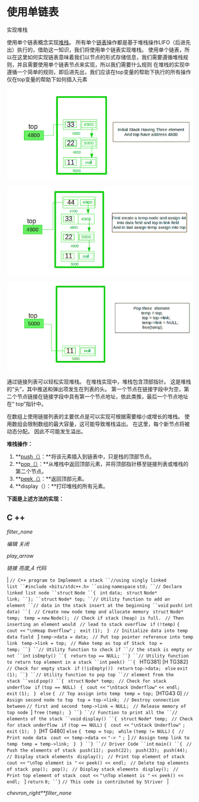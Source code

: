 # 使用单链表

实现堆栈

使用单个链表概念实现[堆栈](http://www.geeksforgeeks.org/stack-data-structure/)。 所有单个[链表](http://www.geeksforgeeks.org/data-structures/linked-list/)操作都是基于堆栈操作LIFO（后进先出）执行的，借助这一知识，我们将使用单个链表实现堆栈。 使用单个链表，所以在这里如何实现链表意味着我们以节点的形式存储信息，我们需要遵循堆栈规则，并且需要使用单个链表节点来实现，所以我们需要什么规则 在堆栈的实现中遵循一个简单的规则，即后进先出，我们应该在top变量的帮助下执行的所有操作仅在top变量的帮助下如何插入元素

![](img/2ff65df4659cd0868f221729a88fc111.png)

![](img/4f4e79365f04c526881b5ee8cdef77bc.png)

![](img/bb9d68ec1e8e118b1f80c4a99642d325.png)

通过链接列表可以轻松实现堆栈。 在堆栈实现中，堆栈包含顶部指针。 这是堆栈的“头”，其中推送和弹出项发生在列表的头。 第一个节点在链接字段中为空，第二个节点链接在链接字段中具有第一个节点地址，依此类推，最后一个节点地址在“ top”指针中。

在数组上使用链接列表的主要优点是可以实现可根据需要缩小或增长的堆栈。 使用数组会限制数组的最大容量，这可能导致堆栈溢出。 在这里，每个新节点将被动态分配。 因此不可能发生溢出。

**堆栈操作：**

1.  **[push（）](https://www.geeksforgeeks.org/stack-push-and-pop-in-c-stl/)：**将该元素插入到链表中，只是栈的顶部节点。
2.  **[pop（）](https://www.geeksforgeeks.org/stack-push-and-pop-in-c-stl/)：**从堆栈中返回顶部元素，并将顶部指针移至链接列表或堆栈的第二个节点。
3.  **[peek（）](https://www.geeksforgeeks.org/stack-peek-method-in-java/)：**返回顶部元素。
4.  **display（）：**打印堆栈的所有元素。

**下面是上述方法的实现：**

## C ++

*filter_none*

*编辑*
*关闭*

*play_arrow*

*链接*
*亮度_4*
*代码*

| `// C++ program to Implement a stack ``//using singly linked list ``#include <bits/stdc++.h> ``using` `namespace` `std; ``// Declare linked list node ``struct` `Node ``{ ` `int` `data; ` `struct` `Node* link; ``}; ``struct` `Node* top; ``// Utility function to add an element ``// data in the stack insert at the beginning ``void` `push(` `int` `data) ``{ ` `// Create new node temp and allocate memory ` `struct` `Node* temp; ` `temp =` `new` `Node(); ` `// Check if stack (heap) is full. ` `// Then inserting an element would ` `// lead to stack overflow ` `if` `(!temp)` `{ ` `cout <<` `"\nHeap Overflow"` `; ` `exit` `(1); ` `} ` `// Initialize data into temp data field ` ] `temp->data = data; ` `// Put top pointer reference into temp link ` `temp->link = top; ` `// Make temp as top of Stack ` `top = temp; ``} ``// Utility function to check if ``// the stack is empty or not ``int` `isEmpty() ``{ ` `return` `top == NULL; ``} ``// Utility function to return top element in a stack ``int` `peek() ``{ ` HTG381] [H TG382]  `// Check for empty stack ` `if` `(!isEmpty()) ` `return` `top->data; ` `else` `exit` `(1); ``} ``// Utility function to pop top ``// element from the stack ``void` `pop() ``{ ` `struct` `Node* temp; ` `// Check for stack underflow ` `if` `(top == NULL) ` `{ ` `cout <<` `"\nStack Underflow"` `<< endl; ` `exit` `(1); ` `} ` `else` `{ ` `// Top assign into temp ` `temp = top; `[HTG43 0]  `// Assign second node to top ` `top = top->link; ` `// Destroy connection between` `// first and second ` `temp->link = NULL; ` `// Release memory of top node `]  `free` `(temp); ` `} ``} ``// Function to print all the ``// elements of the stack ``void` `display() ``{ ` `struct` `Node* temp; ` `// Check for stack underflow ` `if` `(top == NULL)` `{ ` `cout <<` `"\nStack Underflow"` `; ` `exit` `(1); ` `} `[HT G480]  `else` `{ ` `temp = top; ` `while` `(temp != NULL)` `{ ` `// Print node data ` `cout << temp->data <<` `"-> "` `; `] `// Assign temp link to temp ` `temp = temp->link; ` `} ` `} ``} ``// Driver Code ``int` `main() ``{ ` `// Push the elements of stack ` `push(11); ` `push(22); ` `push(33); ` `push(44); ` `// Display stack elements ` `display(); ` `// Print top element of stack ` `cout <<` `"\nTop element is "` `<< peek() << endl; ` `// Delete top elements of stack ` `pop(); ` `pop(); ` `// Display stack elements ` `display(); ` `// Print top element of stack ` `cout <<` `"\nTop element is "` `<< peek() << endl; ` ] `return` `0; ``}` ​​`// This code is contributed by Striver ` |

*chevron_right**filter_none*